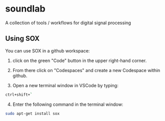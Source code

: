 # soundlab
A collection of tools / workflows for digital signal processing

## Using SOX

You can use SOX in a github workspace: 

1) click on the green "Code" button in the 
upper right-hand corner. 

2) From there click on "Codespaces" and create a new Codespace
within github.

3) Open a new terminal window in VSCode by typing:
```bash
ctrl+shift+`
```
4) Enter the following command in the terminal window:
```bash
sudo apt-get install sox
```